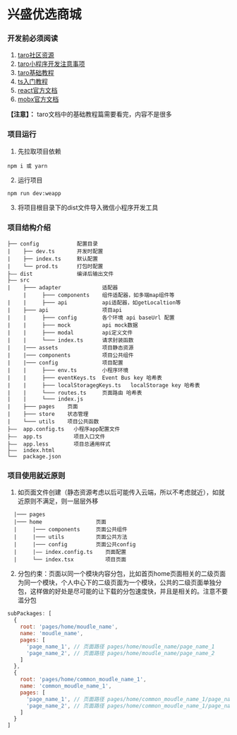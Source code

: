 # 兴盛优选商城

### 开发前必须阅读
1. [taro社区资源](https://taro-docs.jd.com/taro/docs/composition)
2. [taro小程序开发注意事项](https://taro-docs.jd.com/taro/docs/before-dev-remind)
3. [taro基础教程](https://taro-docs.jd.com/taro/docs/react)
4. [ts入门教程](https://ts.xcatliu.com/)
5. [react官方文档](https://react.docschina.org/)
6. [mobx官方文档](https://cn.mobx.js.org/)

**【注意】：** taro文档中的基础教程篇需要看完，内容不是很多


### 项目运行
1. 先拉取项目依赖
```
npm i 或 yarn
```
2. 运行项目
```
npm run dev:weapp
```
3. 将项目根目录下的dist文件导入微信小程序开发工具


### 项目结构介绍

```
├── config            配置目录
|    ├── dev.ts       开发时配置
|    ├── index.ts     默认配置
|    └── prod.ts      打包时配置
├—— dist              编译后输出文件
├—— src
|    ├─── adapter             适配器
     |     ├─── components    组件适配器，如多端map组件等
|    |     ├─── api           api适配器，如getLocaltion等
|    ├─── api                 项目api
|    |     ├─── config        各个环境 api baseUrl 配置
|    |     ├─── mock          api mock数据
|    |     ├─── modal         api定义文件
|    |     └─── index.ts      请求封装函数
|    |─── assets              项目静态资源
|    |─── components          项目公共组件
|    |─── config              项目配置
|    |     ├─── env.ts        小程序环境
|    |     ├─── eventKeys.ts  Event Bus key 哈希表
|    |     ├─── localStoragegKeys.ts   localStorage key 哈希表
|    |     └─── routes.ts     页面路由 哈希表
|    |     └─── index.js
|    ├─── pages    页面
|    ├─── store    状态管理
|    └─── utils    项目公共函数
├——  app.config.ts   小程序app配置文件
├——  app.ts          项目入口文件
├——  app.less        项目总通用样式
├——  index.html
└──  package.json
```

### 项目使用就近原则
1. 如页面文件创建（静态资源考虑以后可能传入云端，所以不考虑就近），如就近原则不满足，则一层层外移
```
  |─── pages
  |─── home                 页面
  |     |─── components     页面公共组件
  |     |─── utils          页面公共方法
  |     |─── config         页面公共config
  |     |—— index.config.ts    页面配置
  |     └── index.tsx          项目页面
```
2. 分包约束：页面以同一个模块内容分包，比如首页home页面相关的二级页面为同一个模块，个人中心下的二级页面为一个模块，公共的二级页面单独分包，这样做的好处是尽可能的让下载的分包速度快，并且是相关的。注意不要滥分包
```js
subPackages: [
  {
    root: 'pages/home/moudle_name',
    name: 'moudle_name',
    pages: [
      'page_name_1', // 页面路径 pages/home/moudle_name/page_name_1
      'page_name_2', // 页面路径 pages/home/moudle_name/page_name_2
    ]
  },
  {
    root: 'pages/home/common_moudle_name_1',
    name: 'common_moudle_name_1',
    pages: [
      'page_name_1', // 页面路径 pages/home/common_moudle_name_1/page_name_1
      'page_name_2', // 页面路径 pages/home/common_moudle_name_1/page_name_2
    ]
  }
]
```

   
